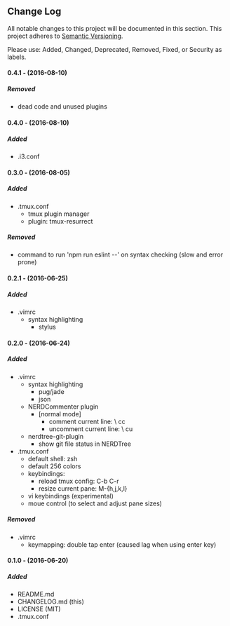 ## Change Log

All notable changes to this project will be documented in this section. This
project adheres to [Semantic Versioning](http://semver.org/).

Please use: Added, Changed, Deprecated, Removed, Fixed, or Security as labels.
<br>

#### 0.4.1 - (2016-08-10)
##### Removed
* dead code and unused plugins

#### 0.4.0 - (2016-08-10)
##### Added
* .i3.conf

#### 0.3.0 - (2016-08-05)
##### Added
* .tmux.conf
  * tmux plugin manager
  * plugin: tmux-resurrect

##### Removed
* command to run 'npm run eslint --' on syntax checking (slow and error prone) 

#### 0.2.1 - (2016-06-25)
##### Added
* .vimrc
  * syntax highlighting
    * stylus

#### 0.2.0 - (2016-06-24)
##### Added
* .vimrc
  * syntax highlighting
    * pug/jade
    * json
  * NERDCommenter plugin
    * [normal mode]
      * comment current line: \ cc
      * uncomment current line: \ cu
  * nerdtree-git-plugin
    * show git file status in NERDTree
* .tmux.conf
  * default shell: zsh
  * default 256 colors
  * keybindings:
    * reload tmux config: C-b C-r
    * resize current pane: M-{h,j,k,l}
  * vi keybindings (experimental)
  * moue control (to select and adjust pane sizes)

##### Removed
* .vimrc
  * keymapping: double tap enter (caused lag when using enter key)

#### 0.1.0 - (2016-06-20)
##### Added
* README.md
* CHANGELOG.md (this)
* LICENSE (MIT)
* .tmux.conf

